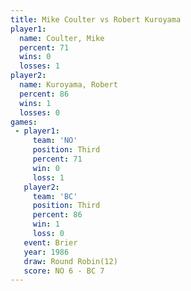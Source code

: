 ```yaml
---
title: Mike Coulter vs Robert Kuroyama
player1:                
  name: Coulter, Mike   
  percent: 71           
  wins: 0               
  losses: 1             
player2:                
  name: Kuroyama, Robert
  percent: 86           
  wins: 1               
  losses: 0             
games:
 - player1:         
     team: 'NO'     
     position: Third
     percent: 71    
     win: 0         
     loss: 1        
   player2:         
     team: 'BC'     
     position: Third
     percent: 86    
     win: 1         
     loss: 0        
   event: Brier         
   year: 1986           
   draw: Round Robin(12)
   score: NO 6 - BC 7   
---
```

